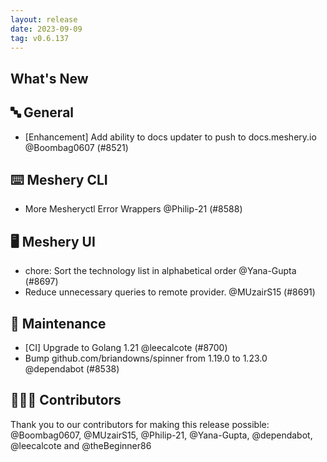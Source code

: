 ```yaml
---
layout: release
date: 2023-09-09
tag: v0.6.137
---
```


## What's New
## 🔤 General
- [Enhancement] Add ability to docs updater to push to docs.meshery.io @Boombag0607 (#8521)

## ⌨️ Meshery CLI

- More Mesheryctl Error Wrappers @Philip-21 (#8588)

## 🖥 Meshery UI

- chore: Sort the technology list in alphabetical order @Yana-Gupta (#8697)
- Reduce unnecessary queries to remote provider. @MUzairS15 (#8691)

## 🧰 Maintenance

- [CI] Upgrade to Golang 1.21 @leecalcote (#8700)
- Bump github.com/briandowns/spinner from 1.19.0 to 1.23.0 @dependabot (#8538)

## 👨🏽‍💻 Contributors

Thank you to our contributors for making this release possible:
@Boombag0607, @MUzairS15, @Philip-21, @Yana-Gupta, @dependabot, @leecalcote and @theBeginner86
